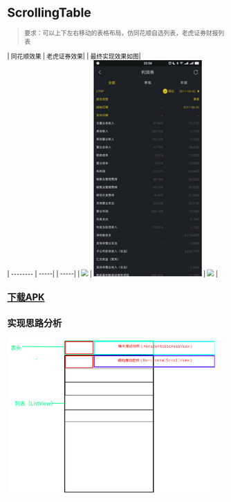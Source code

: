 # ScrollingTable
> 要求：可以上下左右移动的表格布局，仿同花顺自选列表，老虎证券财报列表

| 同花顺效果  | 老虎证券效果|  | 最终实现效果如图|  
| --------   | -----|  | -----| 
| <img src="/doc/Gif_20180201_224640.gif" width="250px"/>  | <img src="/doc/Gif_20180201_225941.gif" width="250px"/> | <img src="/doc/Gif_20180201_224941.gif" width="250px"/> | 

## [下载APK]()

## 实现思路分析
<img src="/doc/深度截图_选择区域_20180201223904.png" width="480px"/>




